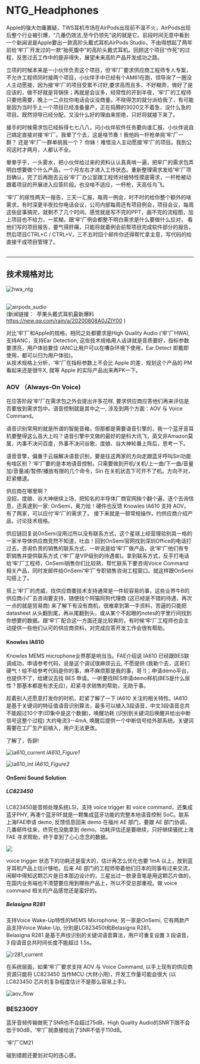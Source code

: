 # NTG_Headphones

Apple的强大勿庸置疑，TWS耳机市场在AirPods出现前不温不火，AirPods出现后整个行业被引爆，“几番仍效法,至今仍领先”说的就是它。前段时间无意中看到一个新闻说是Apple要出一款高阶头戴式耳机AirPods Studio，不由得想起了两年前给‘牢’厂开发过的一款“胎死腹中”的高阶头戴式耳机。回顾这个项目“作死”的过程，反思过去工作中的是非得失，展望未来高阶产品开发成功之路。 </br>

立项的时候本来是一小伙伴负责这个项目，但‘牢’厂要求供应商工程师专人专案，不允许工程师同时接两个项目，小伙伴手中已经有个AM61在跑，领导询了一圈没人主动愿接，因为接‘牢’厂的项目受累不讨好,要求高而且多，不好糊弄，做好了是应该的，做不好就是背锅侠；再就是会议多，经常性的开到半夜，‘牢’厂的工程师只要他需要，晚上一二点拉你电话会议没商量。不晓得怎的就分派给我了，有可能是因为当时手上一个项目已经准备量产，正在捣腾的3020又不着急，没什么急的项目。既然领导已经分配，又没什么好的理由来拒绝，只好将就接下来了。</br>

接手的时候需求包已经拆得七七八八，问小伙伴软件任务要向谁汇报，小伙伴说自己搞定直接对接‘牢’厂。我晕了个去，这是啥节奏！我他妈一杆枪单挑‘牢’厂一群？ 还是‘牢’厂一群单挑我一个？ 你妹！难怪没人主动愿接‘牢’厂的项目。我到公司这时才两月，人都认不全。</br>

晕晕乎乎，一头雾水，把小伙伴给过来的资料认认真真啃一遍，把牢厂的需求包弄明白想要做个什么产品，一个月左右才进入工作状态。重新整理需求发给‘牢’厂项目确认，完了后再跑去云谷‘牢’厂办公室跟工程师对接特性摸底需求，一杆枪被动跟着项目的开展进入应答阶段。也没啥不适应，一杆枪，天高任鸟飞。 </br>

‘牢’厂的尿性两天一报告，三天一汇报，每周一例会，时不时的给你整个额外的啥需求，有时深更半夜拉你电话会议，公司内部每周还有项目例会，项目会议，每周这些屁事搞完，就剩不了几个时间。感觉就是写不完的PPT，画不完的流程图，加上项目也不给力，一浆糊，跟‘牢’厂例会都整不明白需求是什么要做什么应对， 看他们写的项目报告，要气得肝痛，只能将就着例会前帮项目完成软件部分的报告，然后项目CTRL+C / CTRL+V，三不五时回个邮件你还得帮忙拿主意，写代码的给直接干成项目管理了。
</br>
</br>
****

## 技术规格对比

![hwa_ntg](https://i.loli.net/2020/08/21/SdwEUAFBezZvaf7.png)</br>
</br>

![airpods_sudio](https://i.loli.net/2020/08/21/JtTcD145nOmVPZr.png)</br>
(新闻链接：&ensp;苹果头戴式耳机最新爆料 &ensp;  https://new.qq.com/rain/a/20200808A0JZIY00 )</br>

对比‘牢’厂和Apple的规格，相同之处都要求是High Quality Audio (‘牢’厂HWA), 支持ANC，支持Ear Detection, 这些技术规格用人话讲就是音质要好，指标参数要漂亮，用户体验要佳 (ANC让用户可以在嘈杂环境下使用，Ear Detect 即戴即使用，都可以归为用户体验)。</br>
从技术规格上分析，‘牢’厂在指标参数上不会比 Apple 的差，规划这个产品的 PM 看起来还是很牛X, 就等 Apple 的实际产品出来再PK一下。

### AOV （Always-On Voice)
在应答阶段‘牢’厂在需求包之外会提出许多花样, 要求供应商应答他们再来评估是否要放到需求包中。语音控制就是其中之一, 涉及到两个方面：AOV 与 Voice Command。</br>

语音识别常用的就是所谓的智能音箱，但那都是需要语音引擎的，我一个蓝牙音耳机要整得这么高大上吗？语音引擎中文做的最好的是科大讯飞，英文非Amazon莫属，内事不决问百度，外事不决问谷歌，度娘、谷大神轮番上阵后，思考一下。</br>

语音音擎，偏重于云端解决语音识别，要是往这两家的方向走跟蓝牙呼叫Siri功能有啥区别？‘牢’厂要的是本地语音控制，只需要做到开机/关机/上一曲/下一曲/音量加/音量减/暂停/播放有限的几个命令，Siri 在关机状态下可开不了机。方向不对，赶紧撤退。</br>

供应商在哪里啊？</br>
没招，度娘、谷大神继续上场，把知名的半导体厂商官网挨个翻个遍，逐个去询信息，还真逮到一家: OnSemi，奥力给！硬件也反馈 Knowles IA610 支持 AOV。有了两家，可以应付‘牢’厂的需求了。 接下来就是一顿常规操作，约供应商介绍产品，讨论技术规格。</br>

供应链回复说OnSemi没用过所以没有联系方式，这个星球上经营理验别具一格的一家半导体供应商竞然不知道，吐血！回到OnSemi官网找到深圳Office的电话打过去，咨询负责的销售的联系方式，一听说是给‘牢’厂做产品，说‘牢’厂他们有专职销售并提供联系方式 (‘牢’厂是VIP级别的待遇害)。拿到联系方式，反手打电话给‘牢’厂工程师，OnSemi销售你们比较熟，帮忙联系下要咨询Voice Command 相关产品，同时发邮件给OnSemi‘牢’厂专职销售咨询工程窗口。就这样跟OnSemi勾搭上了。</br>

搭上‘牢’厂的虎威，找供应商要技术支持通常是一件较容易的事，这些业界牛B的供应商小厂去咨询要支持，随便找个阿猫阿狗代理商 (这已经是不错的待遇，再次一点的就是贸易商) 来了解下有没有商机，很难拿到第一手资料，苦逼的只能把 datasheet 从头翻到尾，再从尾翻到头，或从某个不起眼的notes的字里行间找到你想要的数据。跟‘牢’厂配合这一方面还是比较爽的，有时候‘牢’厂工程师也会主动提供一些他们认可的供应商资料，对完成应答开发工作会很有帮助。</br>

#### Knowles IA610
Knowles MEMS microphone业界那是响当当。FAE介绍说 IA610 已经跟BES联调成功，申请参考代码，说是这个调试很麻烦云云, 不愿提供 (我勒个去，这哥们硬气！给不给参考代码是你的事，麻不麻烦那是我的事，哥 !)；申请demo平台，也提供不了，给建议去找 BES 申请。一听要找BES申请demo样机(BES是什么尿性？那基本都是有求无应)，赶紧寻求销售的帮助，无助于事。</br>

趁着别人还愿意打发你的时机，赶紧了解了一下 IA610 关注的相关特性。IA610 是基于关键词的特征值语音识别算法，最多可以植入3段语音，中文3段语音总共不能超过10个字(印象中是这个数据)，唤醒功耗 (识别到关键词后唤醒并给出中断信号这整个过程) 大约电流3--4mA, 唤醒后提供一个中断信号给外部系统。关键词需要在工厂生产前植入，用户无法更改。</br>

了解了，告辞!</br>

![ia610_current](https://i.loli.net/2020/08/22/oDtdxqERjwp5JU3.png)
_IA610_Figure1_

![ia610_int](https://i.loli.net/2020/08/22/DS9pzQyH8qRJen7.png)
_IA610_Figure2_

#### OnSemi Sound Solution
##### LC823450
LC823450是音频处理系统LSI，支持 voice trigger 和 voice command，还集成蓝牙PHY, 再凑个蓝牙RF就是一颗集成蓝牙功能的完整本地语音控制 SoC。联系上海FAE申请 demo, 反馈信息回来 demo 在福州 AE 部门，要跟 AE 部门协调，几番邮件往来，终究也没能拿到 demo。功耗评估还是要继续，只好继续骚扰上海 FAE 寻求帮助，终于拿到了心心念念的数据。</br>

![](https://i.loli.net/2020/08/22/bzTLU4GjKBCaWD8.png)
</br>

voice trigger 状态下的功耗还是蛮大的，估计再怎么优化也要 1mA 以上，放到蓝牙耳机产品上估计够呛。后来 AE 部门的工程师带着他们日本的同事有过来交流，闲聊中得知这颗芯片是日本那边设计的，三星出过一款录音笔是用这颗芯片做的，在国内业务端也不清楚要应用到哪些产品上，所以不受总部重视。做 voice command 相关的产品感觉还是蛮好的。

##### Belasigna R281

支持Voice Wake-Up特性的MEMS Microphone; 另一家是OnSemi, 它有两款产品支持Voice Wake-Up, 分别是LC823450t和Belasigna R281。</br>
Belasigna R281 是基于声纹识别的关键词语音算法，用户可重复设置 3 段语音，3 段语音总共时间长度不能超过 1.5s。</br>


![r281_current](https://i.loli.net/2020/08/22/xlwNPJSbCjAkoet.png)
</br>

在系统层面，如果‘牢’厂要求支持 AOV 与 Voice Command, 以手上现有的供应商资源只能将 LC823450 当作MCU (大材小用)，开发工作量可能会很大 (以 LC823450 芯片的复杂程度估计不是那么容易上手)。</br>

![aov_flow](https://i.loli.net/2020/08/23/It4YJkv5Bw6uiQq.png)
</br>

### BES2300Y

蓝牙音频传输做死了SNR也不会超过75dB，High Quality Audio的SNR下限不会低于90dB，‘牢’厂就直接给出了SNR不低于110dB。

‘牢’厂CM21


碰到错题还要划对勾的违心感。  
